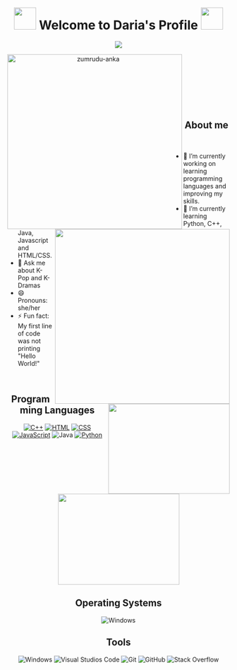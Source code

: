 <!-- Color Palette https://imagekit.io/blog/how-to-resize-image-in-html/-->
<h1 align="center" font-size="40px">
           <img src="https://uploads.twitchalerts.com/000/120/837/513/NaturalHugeKittiwake-size_restricted.gif" width="50">
           Welcome to Daria's Profile
           <img src="https://uploads.twitchalerts.com/000/120/837/513/NaturalHugeKittiwake-size_restricted.gif" width="50">
</h1>

<!-- Typing SVG by DenverCoder1 - https://github.com/DenverCoder1/readme-typing-svg -->
<p align="center">
  <a href="https://github.com/DenverCoder1/readme-typing-svg"><img src="https://readme-typing-svg.herokuapp.com?font=Georgia&color=006D77&size=24&center=true&vCenter=true&lines=Grade+11+High+School+Student;Always+Learning;Self-Taught+Java"></a>
</p>

<p align=center>
  <div align=center>
    <a href="https://github.com/dbcalitis/github-readme-streak-stats" title="Go to Source">
      <img align="left" width=396 src="https://github-readme-streak-stats.herokuapp.com/?user=dbcalitis&theme=react&border=61dafb&hide_border=true" alt="zumrudu-anka" />
    </a>
    <a href="https://github.com/dbcalitis/github-readme-stats" title="Go to Source">
      <img align="right" width=396 src="https://github-readme-stats.vercel.app/api?username=dbcalitis&show_icons=true&theme=react&border_color=61dafb&hide_border=true" />
    </a>
  </div>
</p>
<br  /> <br   />
<br><br><br><br>

<!--About Me Section-->
<br>
<h2 align="center">About me</h2>
<br>

<img src="https://raw.githubusercontent.com/dbcalitis/dbcalitis/main/mina.gif" align="right" width="275" height="204">

<ul>
           <li> 🔭 I’m currently working on learning programming languages and improving my skills.</li>
           <li> 🌱 I’m currently learning Python, C++, Java, Javascript and HTML/CSS.</li>
           <li> 💬 Ask me about K-Pop and K-Dramas</li>
           <li> 😄 Pronouns: she/her</li>
           <li> ⚡ Fun fact: My first line of code was not printing "Hello World!"</li>
</ul>

<!--The line below adds extra space-->
<br />


<!--Programming Languages Section-->
<h2 align="center">Programming Languages</h2>

<p align="center">
<a href="https://github.com/search?q=user%3Adbcalitis+language%3Acpp"><img alt="C++" src="https://custom-icon-badges.herokuapp.com/badge/C++-9C033A.svg?logo=cpp2&logoColor=white"></a>
<a href="https://github.com/search?q=user%3Adbcalitis+language%3Ahtml"><img alt="HTML" src="https://img.shields.io/badge/HTML-E34F26.svg?logo=html5&logoColor=white"></a>
<a href="https://github.com/search?q=user%3Adbcalitis+language%3Acss"><img alt="CSS" src="https://img.shields.io/badge/CSS-1572B6.svg?logo=css3&logoColor=white"></a>
<a href="https://github.com/search?q=user%3Adbcalitis+language%3Ajavascript"><img alt="JavaScript" src="https://img.shields.io/badge/JavaScript-F7DF1E.svg?logo=javascript&logoColor=black"></a>
<a <!--href="https://github.com/search?q=user%3Adbcalitis+language%3Ajava"--><img alt="Java" src="https://img.shields.io/badge/Java-007396.svg?logo=java&logoColor=white"></a>
<a href="https://github.com/search?q=user%3Adbcalitis+language%3Apython"><img alt="Python" src="https://img.shields.io/badge/Python-14354C.svg?logo=python&logoColor=white"></a>
</p>

<p align="center"><img src="https://i.pinimg.com/originals/d3/60/f1/d360f1827f7996e9e0a3ccb6f584c848.gif" width="275" height="206"></p>


<!--Operating Systems Section-->
<h2 align="center">Operating Systems</h2>
<p align="center"><img alt="Windows" src="https://img.shields.io/badge/Windows-0078D6?logo=windows&logoColor=white"></p>


<!--Tools Section-->
<h2 align="center">Tools</h2>
<p align="center">
           <img alt="Windows" src="https://img.shields.io/badge/AWS-%23FF9900.svg?style=for-the-badge&logo=amazon-aws&logoColor=white">
           <img alt="Visual Studios Code" src="https://img.shields.io/badge/Visual%20Studio%20Code-0078d7.svg?style=for-the-badge&logo=visual-studio-code&logoColor=white">
           <img alt="Git" src="https://img.shields.io/badge/git-%23F05033.svg?style=for-the-badge&logo=git&logoColor=white">
           <img alt="GitHub" src="https://img.shields.io/badge/github-%23121011.svg?style=for-the-badge&logo=github&logoColor=white">
           <img alt="Stack Overflow" src="https://img.shields.io/badge/-Stackoverflow-FE7A16?style=for-the-badge&logo=stack-overflow&logoColor=white">
</p>
